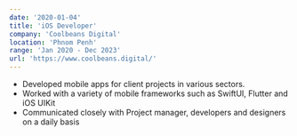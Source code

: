 ```yaml
---
date: '2020-01-04'
title: 'iOS Developer'
company: 'Coolbeans Digital'
location: 'Phnom Penh'
range: 'Jan 2020 - Dec 2023'
url: 'https://www.coolbeans.digital/'
---
```


- Developed mobile apps for client projects in various sectors.
- Worked with a variety of mobile frameworks such as SwiftUI, Flutter and iOS UIKit
- Communicated closely with Project manager, developers and designers on a daily basis
